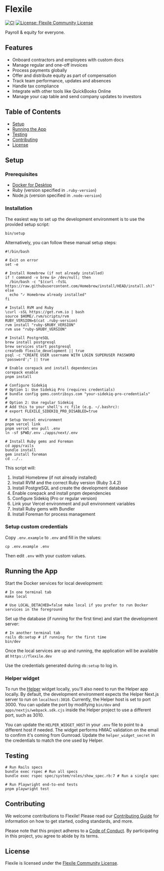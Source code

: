 # Flexile

[![CI](https://github.com/antiwork/flexile/actions/workflows/ci.yml/badge.svg?branch=main)](https://github.com/antiwork/flexile/actions/workflows/ci.yml?query=branch%3Amain)
[![License: Flexile Community License](https://img.shields.io/badge/License-Flexile%20Community-blue.svg)](https://github.com/antiwork/flexile/blob/main/LICENSE.md)

Payroll & equity for everyone.

## Features

- Onboard contractors and employees with custom docs
- Manage regular and one-off invoices
- Process payments globally
- Offer and distribute equity as part of compensation
- Track team performance, updates and absences
- Handle tax compliance
- Integrate with other tools like QuickBooks Online
- Manage your cap table and send company updates to investors

## Table of Contents

- [Setup](#setup)
- [Running the App](#running-the-app)
- [Testing](#testing)
- [Contributing](#contributing)
- [License](#license)

## Setup

### Prerequisites

- [Docker for Desktop](https://docs.docker.com/engine/install/)
- Ruby (version specified in `.ruby-version`)
- Node.js (version specified in `.node-version`)

### Installation

The easiest way to set up the development environment is to use the provided setup script:

```shell
bin/setup
```

Alternatively, you can follow these manual setup steps:

```shell
#!/bin/bash

# Exit on error
set -e

# Install Homebrew (if not already installed)
if ! command -v brew &> /dev/null; then
  /bin/bash -c "$(curl -fsSL https://raw.githubusercontent.com/Homebrew/install/HEAD/install.sh)"
else
  echo "✓ Homebrew already installed"
fi

# Install RVM and Ruby
\curl -sSL https://get.rvm.io | bash
source $HOME/.rvm/scripts/rvm
RUBY_VERSION=$(cat .ruby-version)
rvm install "ruby-$RUBY_VERSION"
rvm use "ruby-$RUBY_VERSION"

# Install PostgreSQL
brew install postgresql
brew services start postgresql
createdb flexile_development || true
psql -c "CREATE USER username WITH LOGIN SUPERUSER PASSWORD 'password';" || true

# Enable corepack and install dependencies
corepack enable
pnpm install

# Configure Sidekiq
# Option 1: Use Sidekiq Pro (requires credentials)
# bundle config gems.contribsys.com "your-sidekiq-pro-credentials"
# 
# Option 2: Use regular Sidekiq
# Add this to your shell's rc file (e.g. ~/.bashrc):
# export FLEXILE_SIDEKIQ_PRO_DISABLED=true

# Setup Vercel environment
pnpm vercel link
pnpm vercel env pull .env
ln -sf $PWD/.env ./apps/next/.env

# Install Ruby gems and Foreman
cd apps/rails
bundle install
gem install foreman
cd ../..
```

This script will:

1. Install Homebrew (if not already installed)
2. Install RVM and the correct Ruby version (Ruby 3.4.2)
3. Install PostgreSQL and create the development database
4. Enable corepack and install pnpm dependencies
5. Configure Sidekiq (Pro or regular version)
6. Link your Vercel environment and pull environment variables
7. Install Ruby gems with Bundler
8. Install Foreman for process management

### Setup custom credentials

Copy `.env.example` to `.env` and fill in the values:

```shell
cp .env.example .env
```

Then edit `.env` with your custom values.

## Running the App

Start the Docker services for local development:

```shell
# In one terminal tab
make local

# Use LOCAL_DETACHED=false make local if you prefer to run Docker services in the foreground
```

Set up the database (if running for the first time) and start the development server:

```shell
# In another terminal tab
rails db:setup # if running for the first time
bin/dev
```

Once the local services are up and running, the application will be available at `https://flexile.dev`

Use the credentials generated during `db:setup` to log in.

### Helper widget

To run the [Helper](https://github.com/antiwork/helper) widget locally, you'll also need to run the Helper app locally. By default, the development environment expects the Helper Next.js server to run on `localhost:3010`. Currently, the Helper host is set to port 3000. You can update the port by modifying `bin/dev` and `apps/nextjs/webpack.sdk.cjs` inside the Helper project to use a different port, such as 3010.

You can update the `HELPER_WIDGET_HOST` in your `.env` file to point to a different host if needed.
The widget performs HMAC validation on the email to confirm it's coming from Gumroad. Update the `helper_widget_secret` in the credentials to match the one used by Helper.

## Testing

```shell
# Run Rails specs
bundle exec rspec # Run all specs
bundle exec rspec spec/system/roles/show_spec.rb:7 # Run a single spec

# Run Playwright end-to-end tests
pnpm playwright test
```

## Contributing

We welcome contributions to Flexile! Please read our [Contributing Guide](CONTRIBUTING.md) for information on how to get started, coding standards, and more.

Please note that this project adheres to a [Code of Conduct](CODE_OF_CONDUCT.md). By participating in this project, you agree to abide by its terms.

## License

Flexile is licensed under the [Flexile Community License](LICENSE.md).
